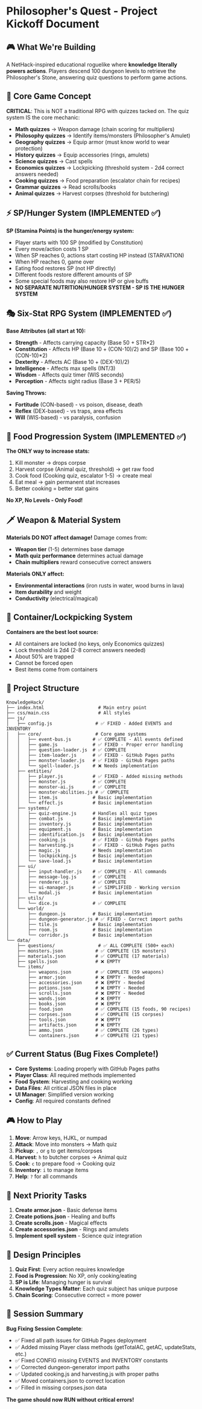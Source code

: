 # Philosopher's Quest - Project Kickoff Document

## 🎮 What We're Building
A NetHack-inspired educational roguelike where **knowledge literally powers actions**. Players descend 100 dungeon levels to retrieve the Philosopher's Stone, answering quiz questions to perform game actions.

## 🧠 Core Game Concept
**CRITICAL**: This is NOT a traditional RPG with quizzes tacked on. The quiz system IS the core mechanic:
- **Math quizzes** → Weapon damage (chain scoring for multipliers)
- **Philosophy quizzes** → Identify items/monsters (Philosopher's Amulet)
- **Geography quizzes** → Equip armor (must know world to wear protection)
- **History quizzes** → Equip accessories (rings, amulets)
- **Science quizzes** → Cast spells
- **Economics quizzes** → Lockpicking (threshold system - 2d4 correct answers needed)
- **Cooking quizzes** → Food preparation (escalator chain for recipes)
- **Grammar quizzes** → Read scrolls/books
- **Animal quizzes** → Harvest corpses (threshold for butchering)

## ⚡ SP/Hunger System (IMPLEMENTED ✅)
**SP (Stamina Points) is the hunger/energy system:**
- Player starts with 100 SP (modified by Constitution)
- Every move/action costs 1 SP
- When SP reaches 0, actions start costing HP instead (STARVATION)
- When HP reaches 0, game over
- Eating food restores SP (not HP directly)
- Different foods restore different amounts of SP
- Some special foods may also restore HP or give buffs
- **NO SEPARATE NUTRITION/HUNGER SYSTEM - SP IS THE HUNGER SYSTEM**

## 🎭 Six-Stat RPG System (IMPLEMENTED ✅)
**Base Attributes (all start at 10):**
- **Strength** - Affects carrying capacity (Base 50 + STR*2)
- **Constitution** - Affects HP (Base 10 + (CON-10)/2) and SP (Base 100 + (CON-10)*2)
- **Dexterity** - Affects AC (Base 10 + (DEX-10)/2)
- **Intelligence** - Affects max spells (INT/3)
- **Wisdom** - Affects quiz timer (WIS seconds)
- **Perception** - Affects sight radius (Base 3 + PER/5)

**Saving Throws:**
- **Fortitude** (CON-based) - vs poison, disease, death
- **Reflex** (DEX-based) - vs traps, area effects
- **Will** (WIS-based) - vs paralysis, confusion

## 🍖 Food Progression System (IMPLEMENTED ✅)
**The ONLY way to increase stats:**
1. Kill monster → drops corpse
2. Harvest corpse (Animal quiz, threshold) → get raw food
3. Cook food (Cooking quiz, escalator 1-5) → create meal
4. Eat meal → gain permanent stat increases
5. Better cooking = better stat gains

**No XP, No Levels - Only Food!**

## 🗡️ Weapon & Material System
**Materials DO NOT affect damage!** Damage comes from:
- **Weapon tier** (1-5) determines base damage
- **Math quiz performance** determines actual damage
- **Chain multipliers** reward consecutive correct answers

**Materials ONLY affect:**
- **Environmental interactions** (iron rusts in water, wood burns in lava)
- **Item durability** and weight
- **Conductivity** (electrical/magical)

## 🎁 Container/Lockpicking System
**Containers are the best loot source:**
- All containers are locked (no keys, only Economics quizzes)
- Lock threshold is 2d4 (2-8 correct answers needed)
- About 50% are trapped
- Cannot be forced open
- Best items come from containers

## 📁 Project Structure
```
KnowledgeHack/
├── index.html                    # Main entry point
├── css/main.css                  # All styles
├── js/
│   ├── config.js                # ✅ FIXED - Added EVENTS and INVENTORY
│   ├── core/                    # Core game systems
│   │   ├── event-bus.js        # ✅ COMPLETE - All events defined
│   │   ├── game.js             # ✅ FIXED - Proper error handling
│   │   ├── question-loader.js  # ✅ COMPLETE
│   │   ├── item-loader.js      # ✅ FIXED - GitHub Pages paths
│   │   ├── monster-loader.js   # ✅ FIXED - GitHub Pages paths
│   │   └── spell-loader.js     # ❌ Needs implementation
│   ├── entities/                
│   │   ├── player.js           # ✅ FIXED - Added missing methods
│   │   ├── monster.js          # ✅ COMPLETE
│   │   ├── monster-ai.js       # ✅ COMPLETE
│   │   ├── monster-abilities.js # ✅ COMPLETE
│   │   ├── item.js             # Basic implementation
│   │   └── effect.js           # Basic implementation
│   ├── systems/                 
│   │   ├── quiz-engine.js      # Handles all quiz types
│   │   ├── combat.js           # Basic implementation
│   │   ├── inventory.js        # Basic implementation
│   │   ├── equipment.js        # Basic implementation
│   │   ├── identification.js   # Basic implementation
│   │   ├── cooking.js          # ✅ FIXED - GitHub Pages paths
│   │   ├── harvesting.js       # ✅ FIXED - GitHub Pages paths
│   │   ├── magic.js            # Needs implementation
│   │   ├── lockpicking.js      # Basic implementation
│   │   └── save-load.js        # Basic implementation
│   ├── ui/                      
│   │   ├── input-handler.js    # ✅ COMPLETE - All commands
│   │   ├── message-log.js      # ✅ COMPLETE
│   │   ├── renderer.js         # ✅ COMPLETE
│   │   ├── ui-manager.js       # ✅ SIMPLIFIED - Working version
│   │   └── modal.js            # Basic implementation
│   ├── utils/                   
│   │   └── dice.js             # ✅ COMPLETE
│   └── world/                   
│       ├── dungeon.js          # Basic implementation
│       ├── dungeon-generator.js # ✅ FIXED - Correct import paths
│       ├── tile.js             # Basic implementation
│       ├── room.js             # Basic implementation
│       └── corridor.js         # Basic implementation
└── data/                         
    ├── questions/                # ✅ ALL COMPLETE (500+ each)
    ├── monsters.json            # ✅ COMPLETE (15 monsters)
    ├── materials.json           # ✅ COMPLETE (17 materials)
    ├── spells.json              # ❌ EMPTY
    └── items/                   
        ├── weapons.json         # ✅ COMPLETE (59 weapons)
        ├── armor.json           # ❌ EMPTY - Needed
        ├── accessories.json     # ❌ EMPTY - Needed
        ├── potions.json         # ❌ EMPTY - Needed
        ├── scrolls.json         # ❌ EMPTY - Needed
        ├── wands.json           # ❌ EMPTY
        ├── books.json           # ❌ EMPTY
        ├── food.json            # ✅ COMPLETE (15 foods, 90 recipes)
        ├── corpses.json         # ✅ COMPLETE (15 corpses)
        ├── tools.json           # ❌ EMPTY
        ├── artifacts.json       # ❌ EMPTY
        ├── ammo.json            # ✅ COMPLETE (26 types)
        └── containers.json      # ✅ COMPLETE (21 types)
```

## ✅ Current Status (Bug Fixes Complete!)
- **Core Systems**: Loading properly with GitHub Pages paths
- **Player Class**: All required methods implemented
- **Food System**: Harvesting and cooking working
- **Data Files**: All critical JSON files in place
- **UI Manager**: Simplified version working
- **Config**: All required constants defined

## 🎮 How to Play
1. **Move**: Arrow keys, HJKL, or numpad
2. **Attack**: Move into monsters → Math quiz
3. **Pickup**: `,` or `g` to get items/corpses
4. **Harvest**: `h` to butcher corpses → Animal quiz
5. **Cook**: `c` to prepare food → Cooking quiz
6. **Inventory**: `i` to manage items
7. **Help**: `?` for all commands

## 🚨 Next Priority Tasks
1. **Create armor.json** - Basic defense items
2. **Create potions.json** - Healing and buffs
3. **Create scrolls.json** - Magical effects
4. **Create accessories.json** - Rings and amulets
5. **Implement spell system** - Science quiz integration

## 📝 Design Principles
1. **Quiz First**: Every action requires knowledge
2. **Food is Progression**: No XP, only cooking/eating
3. **SP is Life**: Managing hunger is survival
4. **Knowledge Types Matter**: Each quiz subject has unique purpose
5. **Chain Scoring**: Consecutive correct = more power

## 💬 Session Summary
**Bug Fixing Session Complete**: 
- ✅ Fixed all path issues for GitHub Pages deployment
- ✅ Added missing Player class methods (getTotalAC, getAC, updateStats, etc.)
- ✅ Fixed CONFIG missing EVENTS and INVENTORY constants
- ✅ Corrected dungeon-generator import paths
- ✅ Updated cooking.js and harvesting.js with proper paths
- ✅ Moved containers.json to correct location
- ✅ Filled in missing corpses.json data

**The game should now RUN without critical errors!**